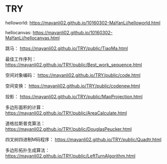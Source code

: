 # TRY

helloworld:
https://mayanli02.github.io/10160302-MaYanLi/helloworld.html

hellocanvas:
https://mayanli02.github.io/10160302-MaYanLi/hellocanvas.html

跳马：
https://mayanli02.github.io/TRY/public/TiaoMa.html

最佳工作序列：
https://mayanli02.github.io/TRY/public/Best_work_sequence.html

空间对象编码：
https://mayanli02.github.io/TRY/public/code.html

空间变换：
https://mayanli02.github.io/TRY/public/codenew.html

投影：
https://mayanli02.github.io/TRY/public/MapProjection.html

多边形面积的计算：
https://mayanli02.github.io/TRY/public/AreaCalculate.html

道格拉斯普克算法：
https://mayanli02.github.io/TRY/public/DouglasPeucker.html

四叉树四进制M码程序：
https://mayanli02.github.io/TRY/public/Quadtr.html

多边形拓扑生成算法：
https://mayanli02.github.io/TRY/public/LeftTurnAlgorithm.html
